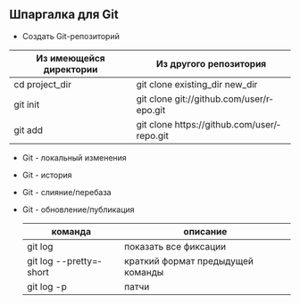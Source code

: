 ## Шпаргалка для Git

* Создать Git-ре­поз­иторий

Из имеющейся директории | Из другого репози­тория 
  --- | ---
  cd proje­­ct_dir | git clone exist­­ing­­_dir new_dir
git init | git clone git:/­­/gi­­th­u­b.c­­om/­­us­e­r­/r­­epo.git
git add | git clone https­­://­­gi­t­h­ub.c­o­­m/u­­se­r­/­re­­po.git




* Git - локальный изменения

* Git - история

* Git - слияни­е/п­еребаза

* Git - обновл­ени­е/п­убл­икация

   команда | описание 
  --- | ---
   git log | показать все фиксации 
   git log --pret­­ty­=­short | краткий формат предыдущей команды
   git log -p | патчи
